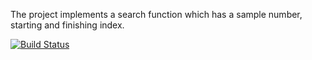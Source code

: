 The project implements a search function which has a sample number, starting and finishing index. 

[![Build Status](https://app.travis-ci.com/gokce-nur00/MyApp.svg?branch=main)](https://app.travis-ci.com/gokce-nur00/MyApp)